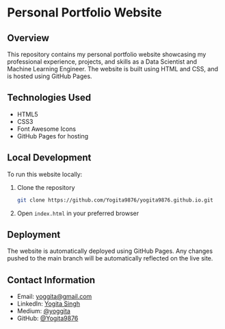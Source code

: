# Personal Portfolio Website

## Overview
This repository contains my personal portfolio website showcasing my professional experience, projects, and skills as a Data Scientist and Machine Learning Engineer. The website is built using HTML and CSS, and is hosted using GitHub Pages.

## Technologies Used
- HTML5
- CSS3
- Font Awesome Icons
- GitHub Pages for hosting

## Local Development
To run this website locally:
1. Clone the repository
   ```bash
   git clone https://github.com/Yogita9876/yogita9876.github.io.git
   ```
2. Open `index.html` in your preferred browser

## Deployment
The website is automatically deployed using GitHub Pages. Any changes pushed to the main branch will be automatically reflected on the live site.

## Contact Information
- Email: yoggita@gmail.com
- LinkedIn: [Yogita Singh](https://www.linkedin.com/in/yogita-singh-data-enthusiast/)
- Medium: [@yoggita](https://medium.com/@yoggita)
- GitHub: [@Yogita9876](https://github.com/Yogita9876)

